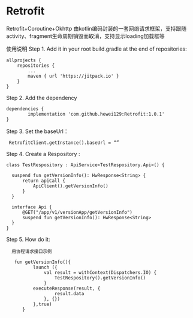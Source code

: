 # Retrofit
Retrofit+Coroutine+Okhttp 由kotlin编码封装的一套网络请求框架，支持跟随activity、fragment生命周期销毁而取消，支持显示loading加载框等

使用说明
Step 1. Add it in your root build.gradle at the end of repositories:

	allprojects {
		repositories {
			...
			maven { url 'https://jitpack.io' }
		}
	}
Step 2. Add the dependency

	dependencies {
	        implementation 'com.github.hewei129:Retrofit:1.0.1'
	}
Step 3. Set the baseUrl：
	
	 RetrofitClient.getInstance().baseUrl = “”

Step 4. Create a Respository :

    class TestRespository : ApiService<TestRespository.Api>() {

      suspend fun getVersionInfo(): HwResponse<String> {
          return apiCall {
              ApiClient().getVersionInfo()
          }
      }

      interface Api {
          @GET("/app/v1/versionApp/getVersionInfo")
          suspend fun getVersionInfo(): HwResponse<String>
      }
    }
    
Step 5. How do it:
      
      用协程请求接口示例
       
       fun getVersionInfo(){
              launch ({
                  val result = withContext(Dispatchers.IO) {
                      TestRespository().getVersionInfo()
                  }
              executeResponse(result, {
                      result.data
                  }, {})
              },true)
          }
       


